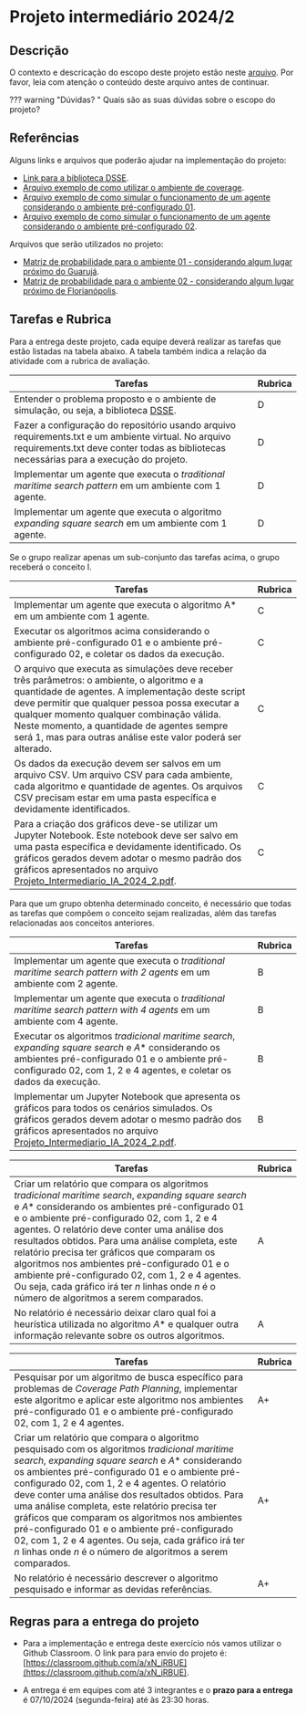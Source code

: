 # Projeto intermediário 2024/2

## Descrição

O contexto e descricação do escopo deste projeto estão neste [arquivo](./Projeto_Intermediario_IA_2024_2.pdf). Por favor, leia com atenção o conteúdo deste arquivo antes de continuar. 

??? warning "Dúvidas? "
    Quais são as suas dúvidas sobre o escopo do projeto?

## Referências

Alguns links e arquivos que poderão ajudar na implementação do projeto: 

* [Link para a biblioteca DSSE](https://pfeinsper.github.io/drone-swarm-search/Documentation/docsCoverage.html#about).
* [Arquivo exemplo de como utilizar o ambiente de coverage](./src/coverage_example.py).
* [Arquivo exemplo de como simular o funcionamento de um agente considerando o ambiente pré-configurado 01](./src/execute_config_01.py).
* [Arquivo exemplo de como simular o funcionamento de um agente considerando o ambiente pré-configurado 02](./src/execute_config_02.py).

Arquivos que serão utilizados no projeto: 

* [Matriz de probabilidade para o ambiente 01 - considerando algum lugar próximo do Guarujá](./data/config_01.npy).
* [Matriz de probabilidade para o ambiente 02 - considerando algum lugar próximo de Florianópolis](./data/config_02.npy).


## Tarefas e Rubrica

Para a entrega deste projeto, cada equipe deverá realizar as tarefas que estão listadas na tabela abaixo. A tabela também indica a relação da atividade com a rubrica de avaliação.

| Tarefas | Rubrica |
|--------|---------|
|Entender o problema proposto e o ambiente de simulação, ou seja, a biblioteca [DSSE](https://pfeinsper.github.io/drone-swarm-search/Documentation/docsCoverage.html#about).| D|
|Fazer a configuração do repositório usando arquivo requirements.txt e um ambiente virtual. No arquivo requirements.txt deve conter todas as bibliotecas necessárias para a execução do projeto.|D|
|Implementar um agente que executa o *traditional maritime search pattern* em um ambiente com 1 agente.|D|
|Implementar um agente que executa o algoritmo *expanding square search* em um ambiente com 1 agente.|D|

Se o grupo realizar apenas um sub-conjunto das tarefas acima, o grupo receberá o conceito I.

| Tarefas | Rubrica |
|--------|---------|
|Implementar um agente que executa o algoritmo A* em um ambiente com 1 agente.|C|
|Executar os algoritmos acima considerando o ambiente pré-configurado 01 e o ambiente pré-configurado 02, e coletar os dados da execução.|C|
|O arquivo que executa as simulações deve receber três parâmetros: o ambiente, o algoritmo e a quantidade de agentes. A implementação deste script deve permitir que qualquer pessoa possa executar a qualquer momento qualquer combinação válida. Neste momento, a quantidade de agentes sempre será 1, mas para outras análise este valor poderá ser alterado.|C| 
|Os dados da execução devem ser salvos em um arquivo CSV. Um arquivo CSV para cada ambiente, cada algoritmo e quantidade de agentes. Os arquivos CSV precisam estar em uma pasta específica e devidamente identificados.|C|
|Para a criação dos gráficos deve-se utilizar um Jupyter Notebook. Este notebook deve ser salvo em uma pasta específica e devidamente identificado. Os gráficos gerados devem adotar o mesmo padrão dos gráficos apresentados no arquivo [Projeto_Intermediario_IA_2024_2.pdf](./Projeto_Intermediario_IA_2024_2.pdf).|C|

Para que um grupo obtenha determinado conceito, é necessário que todas as tarefas que compõem o conceito sejam realizadas, além das tarefas relacionadas aos conceitos anteriores.

| Tarefas | Rubrica |
|--------|---------|
|Implementar um agente que executa o *traditional maritime search pattern with 2 agents* em um ambiente com 2 agente.|B|
|Implementar um agente que executa o *traditional maritime search pattern with 4 agents* em um ambiente com 4 agente.|B|
|Executar os algoritmos *tradicional maritime search*, *expanding square search* e *A** considerando os ambientes pré-configurado 01 e o ambiente pré-configurado 02, com 1, 2 e 4 agentes, e coletar os dados da execução.|B|
|Implementar um Jupyter Notebook que apresenta os gráficos para todos os cenários simulados. Os gráficos gerados devem adotar o mesmo padrão dos gráficos apresentados no arquivo [Projeto_Intermediario_IA_2024_2.pdf](./Projeto_Intermediario_IA_2024_2.pdf).|B|

| Tarefas | Rubrica |
|--------|---------|
| Criar um relatório que compara os algoritmos *tradicional maritime search*, *expanding square search* e *A** considerando os ambientes pré-configurado 01 e o ambiente pré-configurado 02, com 1, 2 e 4 agentes. O relatório deve conter uma análise dos resultados obtidos. Para uma análise completa, este relatório precisa ter gráficos que comparam os algoritmos nos ambientes pré-configurado 01 e o ambiente pré-configurado 02, com 1, 2 e 4 agentes. Ou seja, cada gráfico irá ter $n$ linhas onde $n$ é o número de algoritmos a serem comparados. |A|
| No relatório é necessário deixar claro qual foi a heurística utilizada no algoritmo *A** e qualquer outra informação relevante sobre os outros algoritmos. |A|

| Tarefas | Rubrica |
|--------|---------|
| Pesquisar por um algoritmo de busca específico para problemas de *Coverage Path Planning*, implementar este algoritmo e aplicar este algoritmo nos ambientes pré-configurado 01 e o ambiente pré-configurado 02, com 1, 2 e 4 agentes. |A+|
| Criar um relatório que compara o algoritmo pesquisado com os algoritmos *tradicional maritime search*, *expanding square search* e *A** considerando os ambientes pré-configurado 01 e o ambiente pré-configurado 02, com 1, 2 e 4 agentes. O relatório deve conter uma análise dos resultados obtidos. Para uma análise completa, este relatório precisa ter gráficos que comparam os algoritmos nos ambientes pré-configurado 01 e o ambiente pré-configurado 02, com 1, 2 e 4 agentes. Ou seja, cada gráfico irá ter $n$ linhas onde $n$ é o número de algoritmos a serem comparados. |A+|
| No relatório é necessário descrever o algoritmo pesquisado e informar as devidas referências. |A+|

## Regras para a entrega do projeto

* Para a implementação e entrega deste exercício nós vamos utilizar o Github Classroom. O link para para envio do projeto é: [https://classroom.github.com/a/xN_iRBUE](https://classroom.github.com/a/xN_iRBUE). 

* A entrega é em equipes com até 3 integrantes e o  **prazo para a entrega** é 07/10/2024 (segunda-feira) até às 23:30 horas.